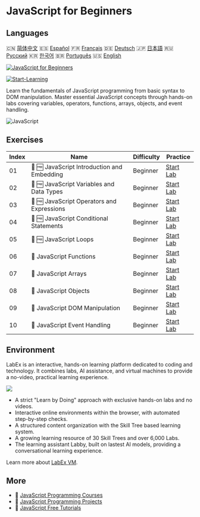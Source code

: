 # JavaScript for Beginners

## Languages

🇨🇳 [简体中文](README_zh.md) 🇪🇸 [Español](README_es.md) 🇫🇷 [Français](README_fr.md) 🇩🇪 [Deutsch](README_de.md) 🇯🇵 [日本語](README_ja.md) 🇷🇺 [Русский](README_ru.md) 🇰🇷 [한국어](README_ko.md) 🇧🇷 [Português](README_pt.md) 🇺🇸 [English](README.md) 

[![JavaScript for Beginners](https://cover-creator.labex.io/javascript-for-beginners.png)](https://labex.io/courses/javascript-for-beginners)

[![Start-Learning](https://img.shields.io/badge/Start-Learning-whitesmoke?style=for-the-badge)](https://labex.io/courses/javascript-for-beginners)

Learn the fundamentals of JavaScript programming from basic syntax to DOM manipulation. Master essential JavaScript concepts through hands-on labs covering variables, operators, functions, arrays, objects, and event handling.

![JavaScript](https://img.shields.io/badge/JavaScript-whitesmoke?style=for-the-badge&logo=javascript)


## Exercises

|   Index | Name                                        | Difficulty   | Practice                                                                                                                   |
|---------|---------------------------------------------|--------------|----------------------------------------------------------------------------------------------------------------------------|
|      01 | 📖 🆓 JavaScript Introduction and Embedding | Beginner     | <a target='_blank' href='https://labex.io/tutorials/javascript-javascript-introduction-and-embedding-598194'>Start Lab</a> |
|      02 | 📖 🆓 JavaScript Variables and Data Types   | Beginner     | <a target='_blank' href='https://labex.io/tutorials/javascript-javascript-variables-and-data-types-598198'>Start Lab</a>   |
|      03 | 📖 🆓 JavaScript Operators and Expressions  | Beginner     | <a target='_blank' href='https://labex.io/tutorials/javascript-javascript-operators-and-expressions-598197'>Start Lab</a>  |
|      04 | 📖 🆓 JavaScript Conditional Statements     | Beginner     | <a target='_blank' href='https://labex.io/tutorials/javascript-javascript-conditional-statements-598190'>Start Lab</a>     |
|      05 | 📖 🆓 JavaScript Loops                      | Beginner     | <a target='_blank' href='https://labex.io/tutorials/javascript-javascript-loops-598195'>Start Lab</a>                      |
|      06 | 📖  JavaScript Functions                    | Beginner     | <a target='_blank' href='https://labex.io/tutorials/javascript-javascript-functions-598193'>Start Lab</a>                  |
|      07 | 📖  JavaScript Arrays                       | Beginner     | <a target='_blank' href='https://labex.io/tutorials/javascript-javascript-arrays-598189'>Start Lab</a>                     |
|      08 | 📖  JavaScript Objects                      | Beginner     | <a target='_blank' href='https://labex.io/tutorials/javascript-javascript-objects-598196'>Start Lab</a>                    |
|      09 | 📖  JavaScript DOM Manipulation             | Beginner     | <a target='_blank' href='https://labex.io/tutorials/javascript-javascript-dom-manipulation-598191'>Start Lab</a>           |
|      10 | 📖  JavaScript Event Handling               | Beginner     | <a target='_blank' href='https://labex.io/tutorials/javascript-javascript-event-handling-598192'>Start Lab</a>             |

## Environment

LabEx is an interactive, hands-on learning platform dedicated to coding and technology. It combines labs, AI assistance, and virtual machines to provide a no-video, practical learning experience.

![](https://tutorial-screenshot.getvm.io/images/vm-1725247253.png)

- A strict "Learn by Doing" approach with exclusive hands-on labs and no videos.
- Interactive online environments within the browser, with automated step-by-step checks.
- A structured content organization with the Skill Tree based learning system.
- A growing learning resource of 30 Skill Trees and over 6,000 Labs.
- The learning assistant Labby, built on lastest AI models, providing a conversational learning experience.

Learn more about [LabEx VM](https://support.labex.io/using-labex/virtual-machine).

## More

- 🔗 [JavaScript Programming Courses](https://github.com/labex-labs/awesome-programming-courses)
- 🔗 [JavaScript Programming Projects](https://github.com/labex-labs/awesome-programming-projects)
- 🔗 [JavaScript Free Tutorials](https://github.com/labex-labs/javascript-free-tutorials)

